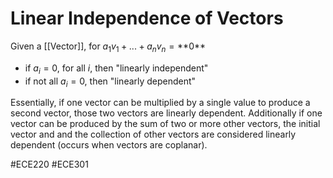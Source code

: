 # Linear Independence of Vectors
Given a [[Vector]], for $a_{1}v_{1}+\text{...}+a_{n}v_{n}=\text{**0**}$
- if $a_{i}=0$, for all $i$, then "linearly independent"
- if not all $a_{i}=0$, then "linearly dependent"

Essentially, if one vector can be multiplied by a single value to produce a second vector, those two vectors are linearly dependent. Additionally if one vector can be produced by the sum of two or more other vectors, the initial vector and and the collection of other vectors are considered linearly dependent (occurs when vectors are coplanar).

#ECE220 #ECE301 